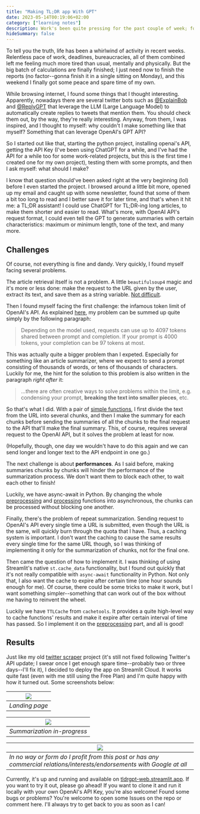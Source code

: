 ```yaml
---
title: "Making TL;DR app With GPT"
date: 2023-05-14T00:19:06+02:00
category: ["learning notes"]
description: Work's been quite pressing for the past couple of week; for relaxation, I sprint-coded a webapp (using Streamlit) to summarize articles on the web this weekend.
hideSummary: false
---
```


To tell you the truth, life has been a whirlwind of activity in recent weeks. Relentless pace of work, deadlines, bureaucracies, all of them combined left me feeling much more tired than usual, mentally and physically. But the big batch of calculations are finally finished; I just need now to finish the reports (no factor--gonna finish it in a single sitting on Monday), and this weekend I finally got some peace and spare time of my own.

While browsing internet, I found some things that I thought interesting. Apparently, nowadays there are several twitter bots such as [@ExplainBob]() and [@ReplyGPT]() that leverage the LLM (Large Language Model) to automatically create replies to tweets that mention them. You should check them out, by the way, they're really interesting. Anyway, from them, I was inspired, and I thought to myself: why couldn't I make something like that myself? Something that can leverage OpenAI's GPT API?

So I started out like that, starting the python project, installing openai's API, getting the API Key (I've been using ChatGPT for a while, and I've had the API for a while too for some work-related projects, but this is the first time I created one for my own project), testing them with some prompts, and then I ask myself: what should I make?

I know that question should've been asked right at the very beginning (lol) before I even started the project. I browsed around a little bit more, opened up my email and caught up with some newsletter, found that some of them a bit too long to read and I better save it for later time, and that's when it hit me: a TL;DR assistant! I could use ChatGPT for TL;DR-ing long articles, to make them shorter and easier to read. What's more, with OpenAI API's request format, I could even tell the GPT to generate summaries with certain characteristics: maximum or minimum length, tone of the text, and many more. 

## Challenges

Of course, not everything is fine and dandy. Very quickly, I found myself facing several problems.

The article retrieval itself is not a problem. A little `beautifulsoup4` magic and it's more or less done: make the request to the URL given by the user, extract its text, and save them as a string variable. [Not difficult](https://github.com/ahmad-alkadri/tldrgpt-web/blob/main/src/textgetter.py).

Then I found myself facing the first challenge: the infamous token limit of OpenAI's API. As explained [here](https://help.openai.com/en/articles/4936856-what-are-tokens-and-how-to-count-them), my problem can be summed up quite simply by the following paragraph:

> Depending on the model used, requests can use up to 4097 tokens shared between prompt and completion. If your prompt is 4000 tokens, your completion can be 97 tokens at most.

This was actually quite a bigger problem than I expeted. Especially for something like an article summarizer, where we expect to send a prompt consisting of thousands of words, or tens of thousands of characters. Luckily for me, the hint for the solution to this problem is also written in the paragraph *right after* it:

> ...there are often creative ways to solve problems within the limit, e.g. condensing your prompt, **breaking the text into smaller pieces**, etc.

So that's what I did. With a pair of [simple functions](https://github.com/ahmad-alkadri/tldrgpt-web/blob/b013129c1708d22f383257f66a18ce44d646af6e/src/preprocess.py), I first divide the text from the URL into several chunks, and then I make the summary for each chunks before sending the summaries of all the chunks to the final request to the API that'll make the final summary. This, of course, requires several request to the OpenAI API, but it solves the problem at least for now.

(Hopefully, though, one day we wouldn't have to do this again and we can send longer and longer text to the API endpoint in one go.)

The next challenge is about **performances**. As I said before, making summaries chunks by chunks will hinder the performance of the summarization process. We don't want them to block each other, to wait each other to finish!

Luckily, we have async-await in Python. By changing the whole [preprocessing](https://github.com/ahmad-alkadri/tldrgpt-web/blob/b013129c1708d22f383257f66a18ce44d646af6e/src/preprocess.py) and [processing](https://github.com/ahmad-alkadri/tldrgpt-web/blob/b013129c1708d22f383257f66a18ce44d646af6e/src/process.py) functions into asynchronous, the chunks can be processed without blocking one another.

Finally, there's the problem of repeat summarization. Sending request to OpenAI's API every single time a URL is submitted, even though the URL is the same, will quickly burn through the quota that I have. Thus, a caching system is important. I don't want the caching to cause the same results every single time for the same URL though, so I was thinking of implementing it only for the summarization of chunks, not for the final one. 

Then came the question of how to implement it. I was thinking of using Streamlit's native `st.cache_data` functionality, but I found out quickly that it's not really compatible with `async-await` functionality in Python. Not only that, I also want the cache to expire after certain time (one hour sounds enough for me). Of course, there could be some tricks to make it work, but I want something simpler--something that can work out of the box without me having to reinvent the wheel.

Luckily we have `TTLCache` from `cachetools`. It provides a quite high-level way to cache functions' results and make it expire after certain interval of time has passed. So I implement it on the [preprocessing](https://github.com/ahmad-alkadri/tldrgpt-web/blob/b013129c1708d22f383257f66a18ce44d646af6e/src/preprocess.py) part, and all is good!

## Results

Just like my old [twitter scraper](/posts/saying-goodbye-to-heroku) project (it's still not fixed following Twitter's API update; I swear once I get enough spare time--probably two or three days--I'll fix it), I decided to deploy the app on Streamlit Cloud. It works quite fast (even with me still using the Free Plan) and I'm quite happy with how it turned out. Some screenshots below:

| ![](/assets/img/making-tldr-with-gpt/ss_1.png) |
| --- |
| *Landing page* |

| ![](/assets/img/making-tldr-with-gpt/ss_2.png) |
| --- |
| *Summarization in-progress* |

| ![](/assets/img/making-tldr-with-gpt/ss_3.png) |
| --- |
| *In no way or form do I profit from this post or has any commercial relations/interests/endorsements with Google at all* |

Currently, it's up and running and available on [tldrgpt-web.streamlit.app](https://tldrgpt-web.streamlit.app). If you want to try it out, please go ahead! If you want to clone it and run it locally with your own OpenAI's API Key, you're also welcome! Found some bugs or problems? You're welcome to open some Issues on the repo or comment here. I'll always try to get back to you as soon as I can!